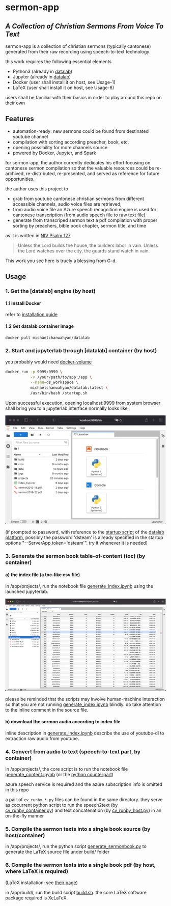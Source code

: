 # sermon-app
## _A Collection of Christian Sermons From Voice To Text_

sermon-app is a collection of christian sermons (typically cantonese) generated from their raw recording using speech-to-text technology

this work requires the following essential elements

- Python3 (already in [datalab](https://github.com/michaelchanwahyan/datalab))
- Jupyter (already in [datalab](https://github.com/michaelchanwahyan/datalab))
- Docker (user shall install it on host, see Usage-1)
- LaTeX (user shall install it on host, see Usage-6)

users shall be familiar with their basics in order to play around this repo on their own

## Features

- automation-ready: new sermons could be found from destinated youtube channel
- compilation with sorting according preacher, book, etc.
- opening possibility for more channels source
- powered by Docker, Jupyter, and Spark

for sermon-app, the author currently dedicates his effort focusing on cantonese sermon compilation so that the valuable resources could be re-archived, re-distributed, re-presented, and served as reference for future opportunities.

the author uses this project to

- grab from youtube cantonese christian sermons from different accessible channels, audio voice files are retrieved;
- from audio voice file an Azure speech recognition engine is used for cantonese transcription (from audio speech file to raw text file)
- generate from transcriped sermon text a pdf compilation with proper sorting by preachers, bible book chapter, sermon title, and time

as it is written in [NIV Psalm 127](https://www.biblegateway.com/passage/?search=Psalm%20127&version=NIV)

> Unless the Lord builds the house,
> the builders labor in vain.
> Unless the Lord watches over the city,
> the guards stand watch in vain.

This work you see here is truely a blessing from G-d.

## Usage

### 1. Get the [datalab] engine (by host)

#### 1.1 Install Docker

refer to [installation guide](https://docs.docker.com/engine/install/)

#### 1.2 Get datalab container image

```bash
docker pull michaelchanwahyan/datalab
```

### 2. Start and jupyterlab through [datalab] container (by host)

you probably would need [docker-volume](https://docs.docker.com/storage/volumes/)

```bash
docker run -p 9999:9999 \
           -v /your/path/to/app:/app \
           --name=ds_workspace \
           michaelchanwahyan/datalab:latest \
           /usr/bin/bash /startup.sh
```

Upon successful execution, opening localhost:9999 from system browser shall bring you to a jupyterlab interface normally looks like

![Alt text](/photos/datalab_home.jpg "datalab home screen")

(if prompted to password, with reference to the [startup script](https://github.com/michaelchanwahyan/datalab/blob/master/startup.sh) of the [datalab platform](https://github.com/michaelchanwahyan/datalab), possibly the password 'dsteam' is already specified in the startup options "--ServerApp.token='dsteam'". try it whenever it is needed)

### 3. Generate the sermon book table-of-content (toc) (by container)

#### a) the index file (a toc-like csv file)

in /app/projects/, run the notebook file [generate_index.ipynb](/projects/generate_index.ipynb) using the launched jupyterlab.

![Alt text](/photos/index_by_preacher.png "table of content")

please be reminded that the scripts may involve human-machine interaction so that you are not running [generate_index.ipynb](/projects/generate_index.ipynb) blindly.  do take attention to the inline comment in the source file.

#### b) download the sermon audio according to index file

inline description in [generate_index.ipynb](/projects/generate_index.ipynb) describe the use of youtube-dl to extraction raw audio from youtube.

### 4. Convert from audio to text (speech-to-text part, by container)

in /app/projects/, the core script is to run the notebook file [generate_content.ipynb](/projects/generate_content.ipynb) (or the [python counterpart](/projects/generate_content.py))

azure speech service is required and the azure subscription info is omitted in this repo

a pair of ```cv_runby_*.py``` files can be found in the same directory. they serve as cocurrent python script to run the speech2text (by [cv_runby_container.py](/projects/cv_run_container.py)) and text concatenation (by [cv_runby_host.py](/projects/cv_run_host.py)) in an on-the-fly manner

### 5. Compile the sermon texts into a single book source (by host/container)

in /app/projects/, run the python script [generate_sermonbook.py](/projects/generate_sermonbook.py) to generate the LaTeX source file under build/ folder

### 6. Compile the sermon texts into a single book pdf (by host, where LaTeX is required)

(LaTeX installation: see [their page](https://www.latex-project.org/get/))

in /app/build/, run the build script [build.sh](/build/build.sh).  the core LaTeX software package required is XeLaTeX.
